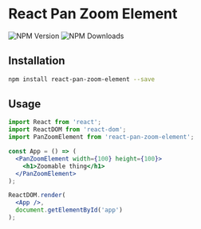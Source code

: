 # React Pan Zoom Element
![NPM Version](https://img.shields.io/npm/v/react-pan-zoom-element.svg?style=flat-square)
![NPM Downloads](https://img.shields.io/npm/dm/react-pan-zoom-element.svg?style=flat-square)

## Installation
```sh
npm install react-pan-zoom-element --save
```

## Usage

```jsx
import React from 'react';
import ReactDOM from 'react-dom';
import PanZoomElement from 'react-pan-zoom-element';

const App = () => (
  <PanZoomElement width={100} height={100}>
    <h1>Zoomable thing</h1>
  </PanZoomElement>
);

ReactDOM.render(
  <App />,
  document.getElementById('app')
);
```
